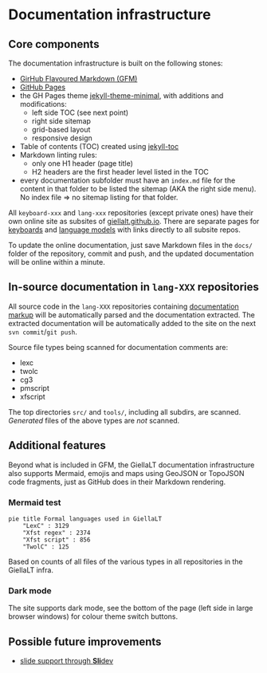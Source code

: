 # Documentation infrastructure

## Core components

The documentation infrastructure is built on the following stones:

- [GirHub Flavoured Markdown (GFM)](https://enterprise.github.com/downloads/en/markdown-cheatsheet.pdf)
- [GitHub Pages](https://pages.github.com)
- the GH Pages theme [jekyll-theme-minimal](https://github.com/pages-themes/minimal), with additions and modifications:
	- left side TOC (see next point)
	- right side sitemap
	- grid-based layout
	- responsive design
- Table of contents (TOC) created using [jekyll-toc](https://github.com/allejo/jekyll-toc)
- Markdown linting rules:
    - only one H1 header (page title)
    - H2 headers are the first header level listed in the TOC
- every documentation subfolder must have an `index.md` file for the content in that folder to be listed the sitemap (AKA the right side menu). No index file ⇒ no sitemap listing for that folder.

All `keyboard-xxx` and `lang-xxx` repositories (except private ones) have their
own online site as subsites of [giellalt.github.io](https://giellalt.github.io).
There are separate pages for [keyboards](/KeyboardLayouts.html) and
[language models](/LanguageModels.html) with links directly to all subsite repos.

To update the online documentation, just save Markdown files in the `docs/`
folder of the repository, commit and push,
and the updated documentation will be online within a minute.

## In-source documentation in `lang-XXX` repositories

All source code in the `lang-XXX` repositories containing
[documentation markup](infraremake/In-sourceDocumentationSpecification.md) will
be automatically parsed and the documentation extracted. The extracted
documentation will be automatically added to the site on the next `svn commit`/`git push`.

Source file types being scanned for documentation comments are:

- lexc
- twolc
- cg3
- pmscript
- xfscript

The top directories `src/` and `tools/`, including all subdirs, are scanned.
_Generated_ files of the above types are _not_ scanned.

## Additional features

Beyond what is included in GFM, the GiellaLT documentation infrastructure also
supports Mermaid, emojis and maps using GeoJSON or TopoJSON code fragments, just as GitHub does in their Markdown rendering.

### Mermaid test

```mermaid
pie title Formal languages used in GiellaLT
    "LexC" : 3129
    "Xfst regex" : 2374
    "Xfst script" : 856
    "TwolC" : 125
```

Based on counts of all files of the various types in all repositories in the
GiellaLT infra.

### Dark mode

The site supports dark mode, see the bottom of the page (left side in large browser windows)
for colour theme switch buttons.

## Possible future improvements

- [slide support through **Sli**dev](https://sli.dev)
